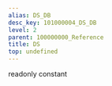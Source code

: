 ```yaml
---
alias: DS_DB
desc_key: 101000004_DS_DB
level: 2
parent: 100000000_Reference
title: DS
top: undefined
---
```


<span class="tag"> readonly </span><span class="tag"> constant </span>

